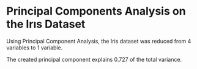 # Principal Components Analysis on the Irıs Dataset

Using Principal Component Analysis, the Iris dataset was reduced from 4 variables to 1 variable. 

The created principal component explains 0.727 of the total variance.

